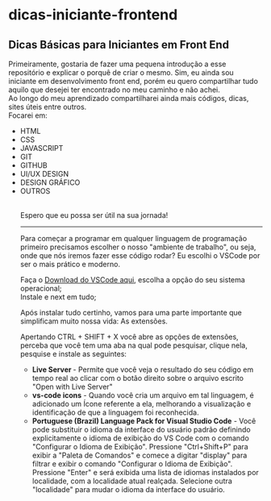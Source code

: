 # dicas-iniciante-frontend
## Dicas Básicas para Iniciantes em Front End

Primeiramente, gostaria de fazer uma pequena introdução a esse repositório e explicar o porquê de criar o mesmo. 
Sim, eu ainda sou iniciante em desenvolvimento front end, porém eu quero compartilhar tudo aquilo que desejei ter encontrado no meu caminho e não achei.<BR>
Ao longo do meu aprendizado compartilharei ainda mais códigos, dicas, sites úteis entre outros.<BR>
Focarei em:<br>

<ul>
  <li>HTML</li>
  <li>CSS</li>
  <li>JAVASCRIPT</li>
  <li>GIT</li>
  <li>GITHUB</li>
  <li>UI/UX DESIGN</li>
  <li>DESIGN GRÁFICO</li>
  <li>OUTROS</li><br>
  
  Espero que eu possa ser útil na sua jornada! <br>
 <hr>
  
  Para começar a programar em qualquer linguagem de programação primeiro precisamos escolher o nosso "ambiente de trabalho", ou seja, onde que nós iremos fazer esse código rodar? Eu escolhi o VSCode por ser o mais prático e moderno.
  
  Faça o [Download do VSCode aqui](https://code.visualstudio.com/download), escolha a opção do seu sistema operacional;<br>
  Instale e next em tudo;<br>
  
  Após instalar tudo certinho, vamos para uma parte importante que simplificam muito nossa vida: As extensões.
  
  Apertando CTRL + SHIFT + X você abre as opções de extensões, perceba que você tem uma aba na qual pode pesquisar, clique nela, pesquise e instale as seguintes:
  <ul>
    <li><b>Live Server </b>- Permite que você veja o resultado do seu código em tempo real ao clicar com o botão direito sobre o arquivo escrito "Open with Live Server"</li>
    <li><b>vs-code icons</b> - Quando você cria um arquivo em tal linguagem, é adicionado um Ícone referente a ela, melhorando a visualização e identificação de que a linguagem foi reconhecida. </li>
    <li><b>Portuguese (Brazil) Language Pack for Visual Studio Code</b> - Você pode substituir o idioma da interface do usuário padrão definindo explicitamente o idioma de exibição do VS Code com o comando "Configurar o Idioma de Exibição". Pressione "Ctrl+Shift+P" para exibir a "Paleta de Comandos" e comece a digitar "display" para filtrar e exibir o comando "Configurar o Idioma de Exibição". Pressione "Enter" e será exibida uma lista de idiomas instalados por localidade, com a localidade atual realçada. Selecione outra "localidade" para mudar o idioma da interface do usuário.</li> 
   
  
  
